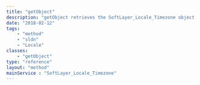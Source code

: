 ```yaml
---
title: "getObject"
description: "getObject retrieves the SoftLayer_Locale_Timezone object whose ID number corresponds to the ID number of the init parameter passed to the SoftLayer_Locale_Timezone service. "
date: "2018-02-12"
tags:
    - "method"
    - "sldn"
    - "Locale"
classes:
    - "getObject"
type: "reference"
layout: "method"
mainService : "SoftLayer_Locale_Timezone"
---
```

